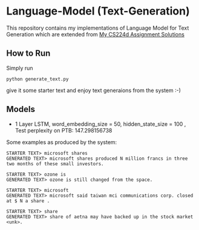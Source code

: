 # Language-Model (Text-Generation)
This repository contains my implementations of Language Model for Text Generation which are extended from [My CS224d Assignment Solutions](https://github.com/Krishnkant-Swarnkar/CS224d-Assignment-Solutions/blob/master/Assignment2/q3_RNNLM.py)

## How to Run
Simply run 
~~~~{.python}
python generate_text.py
~~~~
give it some starter text and enjoy text generaions from the system :-)

## Models
* 1 Layer LSTM, word_embedding_size = 50, hidden_state_size = 100 , Test perplexity on PTB: 147.298156738

Some examples as produced by the system:
~~~~
STARTER TEXT> microsoft shares
GENERATED TEXT> microsoft shares produced N million francs in three two months of these small investors.

STARTER TEXT> ozone is
GENERATED TEXT> ozone is still changed from the space.

STARTER TEXT> microsoft
GENERATED TEXT> microsoft said taiwan mci communications corp. closed at $ N a share .

STARTER TEXT> share
GENERATED TEXT> share of aetna may have backed up in the stock market <unk>.
~~~~
